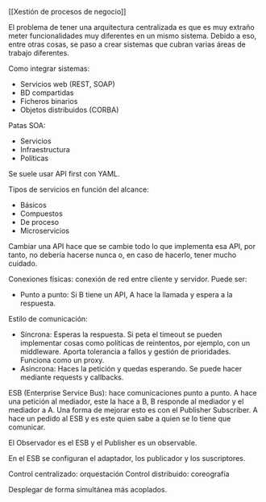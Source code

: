 [[Xestión de procesos de negocio]]

El problema de tener una arquitectura centralizada es que es muy extraño meter funcionalidades muy diferentes en un mismo sistema. Debido a eso, entre otras cosas, se paso a crear sistemas que cubran varias áreas de trabajo diferentes.

Como integrar sistemas:
+ Servicios web (REST, SOAP)
+ BD compartidas
+ Ficheros binarios
+ Objetos distribuidos (CORBA)

Patas SOA:
+ Servicios
+ Infraestructura
+ Políticas

Se suele usar API first con YAML.

Tipos de servicios en función del alcance:
+ Básicos
+ Compuestos
+ De proceso
+ Microservicios

Cambiar una API hace que se cambie todo lo que implementa esa API, por tanto, no debería hacerse nunca o, en caso de hacerlo, tener mucho cuidado. 

Conexiones físicas: conexión de red entre cliente y servidor. Puede ser:
+ Punto a punto: Si B tiene un API, A hace la llamada y espera a la respuesta.

Estilo de comunicación: 
+ Síncrona: Esperas la respuesta. Si peta el timeout se pueden implementar cosas como políticas de reintentos, por ejemplo, con un middleware. Aporta tolerancia a fallos y gestión de prioridades. Funciona como un proxy.
+ Asíncrona: Haces la petición y quedas esperando. Se puede hacer mediante requests y callbacks.

ESB (Enterprise Service Bus): hace comunicaciones punto a punto. A hace una petición al mediador, este la hace a B, B responde al mediador y el mediador a A. Una forma de mejorar esto es con el Publisher Subscriber. A hace un pedido al ESB y es este quien sabe a quien se lo tiene que comunicar. 

El Observador es el ESB y el Publisher es un observable.

En el ESB se configuran el adaptador, los publicador y los suscriptores.

Control centralizado: orquestación
Control distribuido: coreografía

Desplegar de forma simultánea más acoplados.

